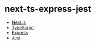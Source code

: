 # next-ts-express-jest

- [Next.js](https://nextjs.org/)
- [TypeScript](https://www.typescriptlang.org/)
- [Express](https://expressjs.com/ja/)
- [Jest](https://jestjs.io/ja/)
